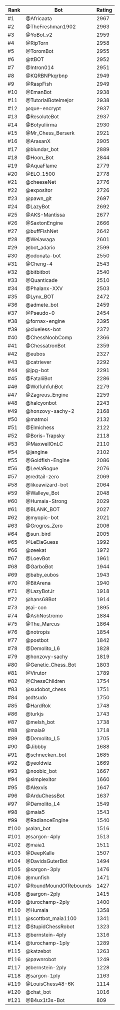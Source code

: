 Rank|Bot|Rating
---|---|---
#1|@Africaata|2967
#2|@TheFreshman1902|2963
#3|@YoBot_v2|2959
#4|@RipTorn|2958
#5|@ToromBot|2955
#6|@ttBOT|2952
#7|@Intron014|2951
#8|@KQRBNPkqrbnp|2949
#9|@RaspFish|2949
#10|@EmanBot|2938
#11|@TutorialBotelmejor|2938
#12|@que-encrypt|2937
#13|@ResoluteBot|2937
#14|@Botyuliirma|2930
#15|@Mr_Chess_Berserk|2921
#16|@ArasanX|2905
#17|@blundar_bot|2889
#18|@Hoon_Bot|2844
#19|@AquaFlame|2779
#20|@ELO_1500|2778
#21|@cheeseNet|2776
#22|@expositor|2726
#23|@pawn_git|2697
#24|@LazyBot|2692
#25|@AKS-Mantissa|2677
#26|@SaxtonEngine|2666
#27|@buffFishNet|2642
#28|@Weiawaga|2601
#29|@bot_adario|2599
#30|@odonata-bot|2550
#31|@Cheng-4|2543
#32|@bitbitbot|2540
#33|@Quanticade|2510
#34|@Phalanx-XXV|2503
#35|@Lynx_BOT|2472
#36|@admete_bot|2459
#37|@Pseudo-0|2454
#38|@fornax-engine|2395
#39|@clueless-bot|2372
#40|@ChessNoobComp|2366
#41|@ChessatronBot|2359
#42|@eubos|2327
#43|@catriever|2292
#44|@jpg-bot|2291
#45|@FataliiBot|2286
#46|@WolfuhfuhBot|2279
#47|@Zagreus_Engine|2259
#48|@halcyonbot|2243
#49|@honzovy-sachy-2|2168
#50|@matmoi|2132
#51|@Elmichess|2122
#52|@Boris-Trapsky|2118
#53|@MaxwellOnLC|2110
#54|@jangine|2102
#55|@Goldfish-Engine|2086
#56|@LeelaRogue|2076
#57|@redtail-zero|2069
#58|@likeawizard-bot|2064
#59|@Walleye_Bot|2048
#60|@Humaia-Strong|2029
#61|@BLANK_BOT|2027
#62|@myopic-bot|2021
#63|@Grogros_Zero|2006
#64|@sun_bird|2005
#65|@LeElaGuess|1992
#66|@zeekat|1972
#67|@LoevBot|1961
#68|@GarboBot|1944
#69|@baby_eubos|1943
#70|@BitArena|1940
#71|@LazyBotJr|1918
#72|@hans68Bot|1914
#73|@ai-con|1895
#74|@AshNostromo|1884
#75|@The_Marcus|1864
#76|@notropis|1854
#77|@postbot|1842
#78|@Demolito_L6|1828
#79|@honzovy-sachy|1819
#80|@Genetic_Chess_Bot|1803
#81|@Virutor|1789
#82|@ChessChildren|1754
#83|@sudobot_chess|1751
#84|@dtsudo|1750
#85|@HardRok|1748
#86|@turkjs|1743
#87|@melsh_bot|1738
#88|@maia9|1718
#89|@Demolito_L5|1705
#90|@Jibbby|1688
#91|@schnecken_bot|1685
#92|@yeoldwiz|1669
#93|@noobic_bot|1667
#94|@simplexitor|1660
#95|@Alexvis|1647
#96|@ArduChessBot|1637
#97|@Demolito_L4|1549
#98|@maia5|1543
#99|@RadianceEngine|1540
#100|@alan_bot|1516
#101|@sargon-4ply|1513
#102|@maia1|1511
#103|@DeepKalle|1507
#104|@DavidsGuterBot|1494
#105|@sargon-3ply|1476
#106|@munfish|1471
#107|@RoundMoundOfRebounds|1427
#108|@sargon-2ply|1415
#109|@turochamp-2ply|1400
#110|@Humaia|1358
#111|@scottbot_maia1100|1341
#112|@StupidChessRobot|1323
#113|@bernstein-4ply|1316
#114|@turochamp-1ply|1289
#115|@katzebot|1263
#116|@pawnrobot|1249
#117|@bernstein-2ply|1228
#118|@sargon-1ply|1163
#119|@LouisChess48-6K|1114
#120|@chat_bot|1016
#121|@B4ux1t3s-Bot|809

